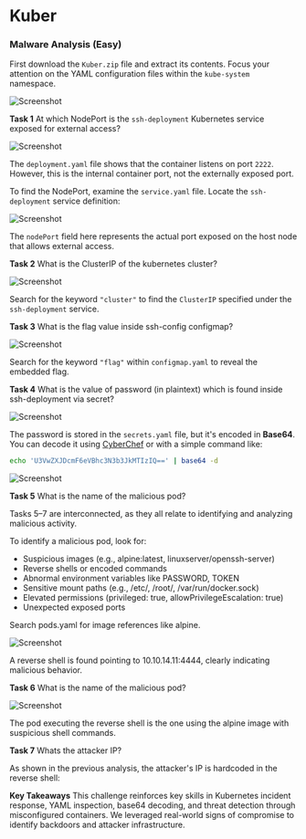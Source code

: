 # Kuber
### Malware Analysis (Easy)

First download the `Kuber.zip` file and extract its contents. Focus your attention on the YAML configuration files within the `kube-system` namespace.

![Screenshot](Kuber1.png)

**Task 1**
At which NodePort is the `ssh-deployment` Kubernetes service exposed for external access?

![Screenshot](Kuber2.png)

The `deployment.yaml` file shows that the container listens on port `2222`. However, this is the internal container port, not the externally exposed port.

To find the NodePort, examine the `service.yaml` file. Locate the `ssh-deployment` service definition:

![Screenshot](Kuber3.png)

The `nodePort` field here represents the actual port exposed on the host node that allows external access.


**Task 2**
What is the ClusterIP of the kubernetes cluster?

![Screenshot](Kuber9.png)

Search for the keyword `"cluster"` to find the `ClusterIP` specified under the `ssh-deployment` service.


**Task 3**
What is the flag value inside ssh-config configmap?

![Screenshot](Kuber4.png)

Search for the keyword `"flag"` within `configmap.yaml` to reveal the embedded flag.


**Task 4**
What is the value of password (in plaintext) which is found inside ssh-deployment via secret?

![Screenshot](Kuber5.png)

The password is stored in the `secrets.yaml` file, but it's encoded in **Base64**. You can decode it using [CyberChef](https://gchq.github.io/CyberChef/) or with a simple command like:

```bash
echo 'U3VwZXJDcmF6eVBhc3N3b3JkMTIzIQ==' | base64 -d
```

![Screenshot](Kuber6.png)


**Task 5**
What is the name of the malicious pod?

Tasks 5–7 are interconnected, as they all relate to identifying and analyzing malicious activity.

To identify a malicious pod, look for:

- Suspicious images (e.g., alpine:latest, linuxserver/openssh-server)
- Reverse shells or encoded commands
- Abnormal environment variables like PASSWORD, TOKEN
- Sensitive mount paths (e.g., /etc/, /root/, /var/run/docker.sock)
- Elevated permissions (privileged: true, allowPrivilegeEscalation: true)
- Unexpected exposed ports

Search pods.yaml for image references like alpine.

![Screenshot](Kuber7.png)

A reverse shell is found pointing to 10.10.14.11:4444, clearly indicating malicious behavior.


**Task 6**
What is the name of the malicious pod?

![Screenshot](Kuber8.png)

The pod executing the reverse shell is the one using the alpine image with suspicious shell commands.

**Task 7**
Whats the attacker IP?

As shown in the previous analysis, the attacker's IP is hardcoded in the reverse shell:

**Key Takeaways**
This challenge reinforces key skills in Kubernetes incident response, YAML inspection, base64 decoding, and threat detection through misconfigured containers. We leveraged real-world signs of compromise to identify backdoors and attacker infrastructure.


